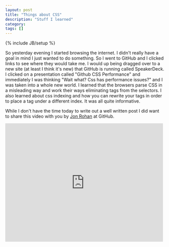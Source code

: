 ```yaml
---
layout: post
title: "Things about CSS"
description: "Stuff I learned"
category: 
tags: []
---
```

{% include JB/setup %}

So yesterday evening I started browsing the internet. I didn't really have a goal in mind I just wanted to do something. So I went to GitHub and I clicked links to see where they would take me. I would up being dragged over to a new site (at least I think it's new) that GitHub is running called SpeakerDeck. I clicked on a presentation called "Github CSS Performance" and immediately I was thinking "Wait what? Css has performance issues?" and I was taken into a whole new world. I learned that the browsers parse CSS in a misleading way and work their ways eliminating tags from the selectors. I also learned about css indexing and how you can rewrite your tags in order to place a tag under a different index. It was all quite informative.

While I don't have the time today to write out a well written post I did want to share this video with you by [Jon Rohan](https://github.com/JonRohan) at GitHub.

<iframe src="http://player.vimeo.com/video/54990931?badge=0" width="500" height="375" frameborder="0"></iframe>